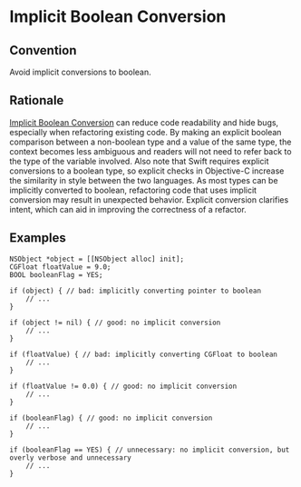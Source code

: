 # Implicit Boolean Conversion

## Convention

Avoid implicit conversions to boolean.

## Rationale

[Implicit Boolean Conversion](https://releases.llvm.org/13.0.0/tools/clang/tools/extra/docs/clang-tidy/checks/readability-implicit-bool-conversion.html) can reduce code readability and hide bugs, especially when refactoring existing code. By making an explicit boolean comparison between a non-boolean type and a value of the same type, the context becomes less ambiguous and readers will not need to refer back to the type of the variable involved. Also note that Swift requires explicit conversions to a boolean type, so explicit checks in Objective-C increase the similarity in style between the two languages. As most types can be implicitly converted to boolean, refactoring code that uses implicit conversion may result in unexpected behavior. Explicit conversion clarifies intent, which can aid in improving the correctness of a refactor.

## Examples

```obj-c
NSObject *object = [[NSObject alloc] init];
CGFloat floatValue = 9.0;
BOOL booleanFlag = YES;

if (object) { // bad: implicitly converting pointer to boolean
    // ...
}

if (object != nil) { // good: no implicit conversion
    // ...
}

if (floatValue) { // bad: implicitly converting CGFloat to boolean
    // ...
}

if (floatValue != 0.0) { // good: no implicit conversion
    // ...
}

if (booleanFlag) { // good: no implicit conversion
    // ...
}

if (booleanFlag == YES) { // unnecessary: no implicit conversion, but overly verbose and unnecessary
    // ...
}
```
